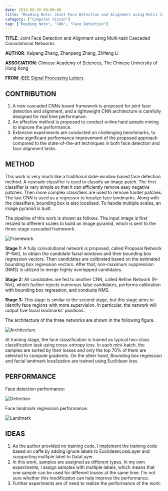 ```yaml
---
date: 2018-08-20 00:00:00
title: "Reading Note: Joint Face Detection and Alignment using Multi-task Cascaded Convolutional Networks"
category: ["Computer Vision"]
tag: ["Reading Note", "CNN", "Face Detection"]
---
```


**TITLE**: Joint Face Detection and Alignment using Multi-task Cascaded Convolutional Networks

**AUTHOR**: Kaipeng Zhang, Zhanpeng Zhang, Zhifeng Li
 
**ASSOCIATION**: Chinese Academy of Sciences, The Chinese University of Hong Kong

**FROM**: [IEEE Signal Processing Letters](https://kpzhang93.github.io/MTCNN_face_detection_alignment/paper/spl.pdf)

## CONTRIBUTION ##

1. A new cascaded CNNs based framework is proposed for joint face detection and alignment, and a lightweight CNN architecture is carefully designed for real time performance.
2. An effective method is proposed to conduct online hard sample mining to improve the performance.
3. Extensive experiments are conducted on challenging benchmarks, to show significant performance improvement of the proposed approach compared to the state-of-the-art techniques in both face detection and face alignment tasks.

## METHOD ##

This work is very much like a traditional slide-window based face detection method. A cascade classifier is used to classify an image patch. The first classifier is very simple so that it can efficiently remove easy negative patches. Then more complex classifiers are used to remove harder patches. The last CNN is used as a regressor to localize face landmarks. Along with the classifiers, bounding box is also localized. To handle multiple scales, an image pyramid is built.

The pipeline of this work is shown as follows. The input image is first resized to different scales to build an image pyramid, which is sent to the three-stage cascaded framework.  

![Framework](/img/ReadingNote/20180820/mtcnn_framework.png "Framework")

**Stage 1:** A fully convolutional network is proposed, called Proposal Network (P-Net), to obtain the candidate facial windows and their bounding box regression vectors. Then candidates are calibrated based on the estimated bounding box regression vectors. After that, non-maximum suppression (NMS) is utilized to merge highly overlapped candidates.

**Stage 2:** All candidates are fed to another CNN, called Refine Network (R-Net), which further rejects numerous false candidates, performs calibration with bounding box regression, and conducts NMS.

**Stage 3:** This stage is similar to the second stage, but this stage aims to identify face regions with more supervision. In particular, the network will output five facial landmarks’ positions.

The architecture of the three networks are shown in the following figure.

![Architecture](/img/ReadingNote/20180820/mtcnn_architecture.png "Architecture")

At training stage, the face classification is trained as typical two-class classification task using cross-entropy loss. In each mini-batch, the samples are sorted by their losses and only the top 70% of them are selected to compute gradients. On the other hand, Bounding box regression and facial landmark localization are trained using Euclidean loss.

## PERFORMANCE ##

Face detection performance:

![Detection](/img/ReadingNote/20180820/mtcnn_fd.png "Detection")

Face landmark regression performance:

![Landmark](/img/ReadingNote/20180820/mtcnn_lm.png "Landmark")

## IDEAS ##

1. As the author provided no training code, I implement the training code based on caffe by adding ignore labels to EuclideanLossLayer and surpporting multiple label to DataLayer.
2. In this work, samples are assigned as different types. In my own experiments, I assign samples with multiple labels, which means that one sample can be used for different losses at the same time. I'm not sure whether this modification can help improve the performance.
3. Further experiments are of need to realize the performance of the work.
